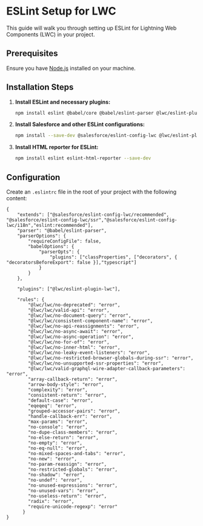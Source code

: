 # ESLint Setup for LWC

This guide will walk you through setting up ESLint for Lightning Web Components (LWC) in your project.

## Prerequisites

Ensure you have [Node.js](https://nodejs.org/) installed on your machine.

## Installation Steps

1. **Install ESLint and necessary plugins:**

    ```bash
    npm install eslint @babel/core @babel/eslint-parser @lwc/eslint-plugin-lwc --save-dev
    ```

2. **Install Salesforce and other ESLint configurations:**

    ```bash
    npm install --save-dev @salesforce/eslint-config-lwc @lwc/eslint-plugin-lwc @salesforce/eslint-plugin-lightning eslint-plugin-import eslint-plugin-jest
    ```

3. **Install HTML reporter for ESLint:**

    ```bash
    npm install eslint eslint-html-reporter --save-dev
    ```

## Configuration

Create an `.eslintrc` file in the root of your project with the following content:

```.eslintrc
{
    "extends": ["@salesforce/eslint-config-lwc/recommended", "@salesforce/eslint-config-lwc/ssr","@salesforce/eslint-config-lwc/i18n","eslint:recommended"],
    "parser": "@babel/eslint-parser",
    "parserOptions": {
        "requireConfigFile": false,
        "babelOptions": {
            "parserOpts": {
                "plugins": ["classProperties", ["decorators", { "decoratorsBeforeExport": false }],"typescript"]
            }
        }
    },

    "plugins": ["@lwc/eslint-plugin-lwc"],

    "rules": {
        "@lwc/lwc/no-deprecated": "error",
        "@lwc/lwc/valid-api": "error",
        "@lwc/lwc/no-document-query": "error",
        "@lwc/lwc/consistent-component-name": "error",
        "@lwc/lwc/no-api-reassignments": "error",
        "@lwc/lwc/no-async-await": "error",
        "@lwc/lwc/no-async-operation": "error",
        "@lwc/lwc/no-for-of": "error",
        "@lwc/lwc/no-inner-html": "error",
        "@lwc/lwc/no-leaky-event-listeners": "error",
        "@lwc/lwc/no-restricted-browser-globals-during-ssr": "error",
        "@lwc/lwc/no-unsupported-ssr-properties": "error",
        "@lwc/lwc/valid-graphql-wire-adapter-callback-parameters": "error",
        "array-callback-return": "error",
        "arrow-body-style": "error",
        "complexity": "error",
        "consistent-return": "error",
        "default-case": "error",
        "eqeqeq": "error",
        "grouped-accessor-pairs": "error",
        "handle-callback-err": "error",
        "max-params": "error",
        "no-console": "error",
        "no-dupe-class-members": "error",
        "no-else-return": "error",
        "no-empty": "error",
        "no-eq-null": "error",
        "no-mixed-spaces-and-tabs": "error",
        "no-new": "error",
        "no-param-reassign": "error",
        "no-restricted-globals": "error",
        "no-shadow": "error",
        "no-undef": "error",
        "no-unused-expressions": "error",
        "no-unused-vars": "error",
        "no-useless-return": "error",
        "radix": "error",
        "require-unicode-regexp": "error"
      }
}
